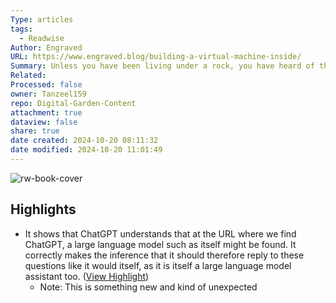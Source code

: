 ```yaml
---
Type: articles
tags:
  - Readwise
Author: Engraved
URL: https://www.engraved.blog/building-a-virtual-machine-inside/
Summary: Unless you have been living under a rock, you have heard of this new ChatGPT assistant made by OpenAI. Did you know, that you can run a whole virtual machine inside of ChatGPT?
Related: 
Processed: false
owner: Tanzeel159
repo: Digital-Garden-Content
attachment: true
dataview: false
share: true
date created: 2024-10-20 08:11:32
date modified: 2024-10-20 11:01:49
---
```

![rw-book-cover](https://www.engraved.blog/content/images/2022/12/deepmind-mbq0qL3ynMs-unsplash.jpg)

## Highlights
- It shows that ChatGPT understands that at the URL where we find ChatGPT, a large language model such as itself might be found. It correctly makes the inference that it should therefore reply to these questions like it would itself, as it is itself a large language model assistant too. ([View Highlight](https://read.readwise.io/read/01gm349j37agxn9zw4jhhs7xbx))
    - Note: This is something new and kind of unexpected
